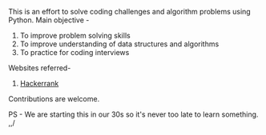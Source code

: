 This is an effort to solve coding challenges and algorithm problems using Python. 
Main objective -
1. To improve problem solving skills
2. To improve understanding of data structures and algorithms
3. To practice for coding interviews 

Websites referred- 
1. [Hackerrank](https://www.hackerrank.com/)

Contributions are welcome.

PS - We are starting this in our 30s so it's never too late to learn something. \,,/
